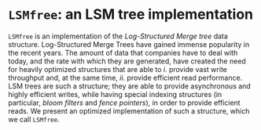 # `LSMfree`: an LSM tree implementation
`LSMfree` is an implementation of the *Log-Structured Merge tree* data structure. Log-Structured Merge Trees have gained immense popularity in the recent years. The amount of data that companies have to deal with today, and the rate with which they are generated, have created the need for heavily optimized structures that are able to *i*. provide vast write throughput and, at the same time, *ii*. provide efficient read performance. LSM trees are such a structure; they are able to provide asynchronous and highly efficient writes, while having special indexing structures (in particular, *bloom filters* and *fence pointers*), in order to provide efficient reads. We present an optimized implementation of such a structure, which we call `LSMfree`.
